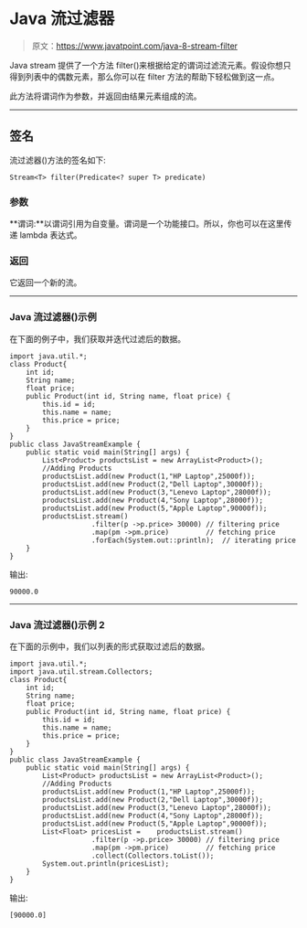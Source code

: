 # Java 流过滤器

> 原文：<https://www.javatpoint.com/java-8-stream-filter>

Java stream 提供了一个方法 filter()来根据给定的谓词过滤流元素。假设你想只得到列表中的偶数元素，那么你可以在 filter 方法的帮助下轻松做到这一点。

此方法将谓词作为参数，并返回由结果元素组成的流。

* * *

## 签名

流过滤器()方法的签名如下:

```
Stream<T> filter(Predicate<? super T> predicate)

```

### 参数

**谓词:**以谓词引用为自变量。谓词是一个功能接口。所以，你也可以在这里传递 lambda 表达式。

### 返回

它返回一个新的流。

* * *

### Java 流过滤器()示例

在下面的例子中，我们获取并迭代过滤后的数据。

```
import java.util.*;
class Product{
	int id;
	String name;
	float price;
	public Product(int id, String name, float price) {
		this.id = id;
		this.name = name;
		this.price = price;
	}
}
public class JavaStreamExample {
	public static void main(String[] args) {
		List<Product> productsList = new ArrayList<Product>();
		//Adding Products
		productsList.add(new Product(1,"HP Laptop",25000f));
		productsList.add(new Product(2,"Dell Laptop",30000f));
		productsList.add(new Product(3,"Lenevo Laptop",28000f));
		productsList.add(new Product(4,"Sony Laptop",28000f));
		productsList.add(new Product(5,"Apple Laptop",90000f));
		productsList.stream()
					.filter(p ->p.price> 30000)	// filtering price
					.map(pm ->pm.price)			// fetching price
					.forEach(System.out::println);	// iterating price
	}
}

```

输出:

```
90000.0

```

* * *

### Java 流过滤器()示例 2

在下面的示例中，我们以列表的形式获取过滤后的数据。

```
import java.util.*;
import java.util.stream.Collectors;
class Product{
	int id;
	String name;
	float price;
	public Product(int id, String name, float price) {
		this.id = id;
		this.name = name;
		this.price = price;
	}
}
public class JavaStreamExample {
	public static void main(String[] args) {
		List<Product> productsList = new ArrayList<Product>();
		//Adding Products
		productsList.add(new Product(1,"HP Laptop",25000f));
		productsList.add(new Product(2,"Dell Laptop",30000f));
		productsList.add(new Product(3,"Lenevo Laptop",28000f));
		productsList.add(new Product(4,"Sony Laptop",28000f));
		productsList.add(new Product(5,"Apple Laptop",90000f));
		List<Float> pricesList =	productsList.stream()
					.filter(p ->p.price> 30000)	// filtering price
					.map(pm ->pm.price)			// fetching price
					.collect(Collectors.toList());
		System.out.println(pricesList);
	}
}

```

输出:

```
[90000.0]

```